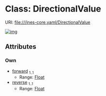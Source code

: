 
# Class: DirectionalValue



URI: [file:///ines-core.yaml/DirectionalValue](file:///ines-core.yaml/DirectionalValue)


[![img](https://yuml.me/diagram/nofunky;dir:TB/class/[DirectionalValue&#124;forward:float;reverse:float])](https://yuml.me/diagram/nofunky;dir:TB/class/[DirectionalValue&#124;forward:float;reverse:float])

## Attributes


### Own

 * [forward](forward.md)  <sub>1..1</sub>
     * Range: [Float](types/Float.md)
 * [reverse](reverse.md)  <sub>1..1</sub>
     * Range: [Float](types/Float.md)
